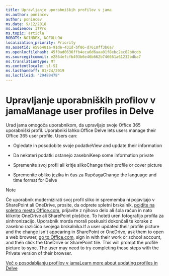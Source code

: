 ```yaml
---
title: Upravljanje uporabniških profilov v jama
ms.author: ponincev
author: ponincev
ms.date: 9/12/2018
ms.audience: ITPro
ms.topic: article
ROBOTS: NOINDEX, NOFOLLOW
localization_priority: Priority
ms.assetid: e595481a-91de-431d-bf86-d7610ff3b6a7
ms.openlocfilehash: 45f0ad0636ffb4eca6d6aaa01f8ebc2ec82b0cdb
ms.sourcegitcommit: e2864efcfb493b6e46b662b746661a61232bdba7
ms.translationtype: MT
ms.contentlocale: sl-SI
ms.lasthandoff: 01/24/2019
ms.locfileid: "29489478"
---
```

# <a name="manage-user-profiles-in-delve"></a><span data-ttu-id="f5257-102">Upravljanje uporabniških profilov v jama</span><span class="sxs-lookup"><span data-stu-id="f5257-102">Manage user profiles in Delve</span></span>

<span data-ttu-id="f5257-p101">Urad jama omogoča uporabnikom, da upravljajo svoje Office 365 uporabniški profil. Uporabniki lahko:</span><span class="sxs-lookup"><span data-stu-id="f5257-p101">Office Delve lets users manage their Office 365 user profile. Users can:</span></span>
  
- <span data-ttu-id="f5257-105">Ogledate in posodobite svoje podatke</span><span class="sxs-lookup"><span data-stu-id="f5257-105">View and update their information</span></span>
    
- <span data-ttu-id="f5257-106">Da nekateri podatki ostanejo zasebni</span><span class="sxs-lookup"><span data-stu-id="f5257-106">Keep some information private</span></span>
    
- <span data-ttu-id="f5257-107">Spremenite svoj profil ali kritje sliko</span><span class="sxs-lookup"><span data-stu-id="f5257-107">Change their profile or cover picture</span></span>
    
- <span data-ttu-id="f5257-108">Spremenite obliko jezika in čas za Rupčaga</span><span class="sxs-lookup"><span data-stu-id="f5257-108">Change the language and time format for Delve</span></span>
    
> [!NOTE]
> <span data-ttu-id="f5257-p102">Če uporabnik modernizirati svoj profil sliko in sprememba ni pojavljajo v SharePoint ali OneDrive, prosite, da odprete spletni brskalnik, [pojdite na spletno mesto Office.com](https://www.office.com), prijavite z njihovo delo ali šola račun in nato kliknite OneDrive ali SharePoint ploščice. To hoteti uren fotografijo profila za sinhronizacijo. Uporabnik morda morali poskusiti dokončali te korake z zasebno različico svojega brskalnika.</span><span class="sxs-lookup"><span data-stu-id="f5257-p102">If a user updated their profile picture and the change isn't appearing in SharePoint or OneDrive, ask them to open a web browser, [go to Office.com](https://www.office.com), sign in with their work or school account, and then click the OneDrive or SharePoint tile. This will prompt the profile picture to sync. The user may need to try completing these steps with the Private version of their browser.</span></span> 
  
[<span data-ttu-id="f5257-111">Več o posodabljanju profilov v jama</span><span class="sxs-lookup"><span data-stu-id="f5257-111">Learn more about updating profiles in Delve</span></span>](https://go.microsoft.com/fwlink/?linkid=735070)
  

